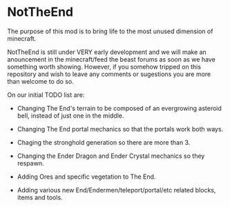 NotTheEnd
=========

The purpose of this mod is to bring life to the most unused dimension of minecraft.

NotTheEnd is still under VERY early development and we will make an anouncement in the minecraft/feed the beast forums as soon as we have something worth showing. However, if you somehow tripped on this repository and wish to leave any comments or sugestions you are more than welcome to do so.

On our initial TODO list are:

- Changing The End's terrain to be composed of an evergrowing asteroid bell, instead of just one in the middle.

- Changing The End portal mechanics so that the portals work both ways.

- Chaging the stronghold generation so there are more than 3.

- Changing the Ender Dragon and Ender Crystal mechanics so they respawn.

- Adding Ores and specific vegetation to The End.

- Adding various new End/Endermen/teleport/portal/etc related blocks, items and tools.
